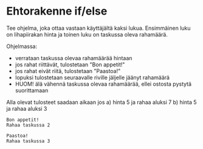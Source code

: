 # Ehtorakenne if/else
Tee ohjelma, joka ottaa vastaan käyttäjältä kaksi lukua.
Ensimmäinen luku on lihapiirakan hinta ja toinen luku on taskussa oleva rahamäärä.
    
Ohjelmassa:
- verrataan taskussa olevaa rahamäärää hintaan
- jos rahat riittävät, tulostetaan "Bon appetit!"
- jos rahat eivät riitä, tulostetaan "Paastoa!"
- lopuksi tulostetaan seuraavalle riville jäljelle jäänyt rahamäärä
- HUOM! älä vähennä taskussa olevaa rahamäärää, ellei ostosta pystytä suorittamaan

Alla olevat tulosteet saadaan aikaan jos 
a) hinta 5 ja rahaa aluksi 7
b) hinta 5 ja rahaa aluksi 3

```
Bon appetit!
Rahaa taskussa 2
```
```
Paastoa!
Rahaa taskussa 3
```